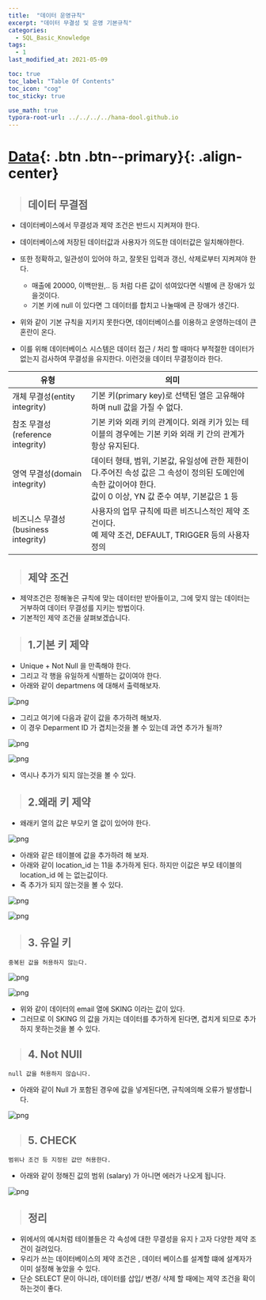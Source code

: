 ```yaml
---
title:  "데이터 운영규칙"
excerpt: "데이터 무결성 및 운영 기본규칙"
categories:
  - SQL_Basic_Knowledge
tags:
  - 1
last_modified_at: 2021-05-09

toc: true
toc_label: "Table Of Contents"
toc_icon: "cog"
toc_sticky: true

use_math: true
typora-root-url: ../../../../hana-dool.github.io
---
```


# [Data](#link){: .btn .btn--primary}{: .align-center}

> ## 데이터 무결점

- 데이터베이스에서 무결성과 제약 조건은 반드시 지켜져야 한다.

- 데이터베이스에 저장된 데이터값과 사용자가 의도한 데이터값은 일치해야한다.
- 또한 정확하고, 일관성이 있어야 하고, 잘못된 입력과 갱신, 삭제로부터 지켜져야 한다.
  - 매출에 20000, 이백만원,.. 등 처럼 다른 값이 섞여있다면 식별에 큰 장애가 있을것이다.
  - 기본 키에 null 이 있다면 그 데이터를 합치고 나눌때에 큰 장애가 생긴다.
- 위와 같이 기본 규칙을 지키지 못한다면, 데이터베이스를 이용하고 운영하는데이 큰 혼란이 온다.
- 이를 위해 데이터베이스 시스템은 데이터 접근 / 처리 할 때마다 부적절한 데이터가 없는지 검사하여 무결성을 유지한다. 이런것을 데이터 무결정이라 한다. 

| 유형                                | 의미                                                         |
| ----------------------------------- | ------------------------------------------------------------ |
| 개체 무결성(entity integrity)       | 기본 키(primary key)로 선택된 열은 고유해야 하며 null 값을 가질 수 없다. |
| 참조 무결성(reference integrity)    | 기본 키와 외래 키의 관계이다. 외래 키가 있는 테이블의 경우에는 기본 키와 외래 키 간의 관계가 항상 유지된다. |
| 영역 무결성(domain integrity)       | 데이터 형태, 범위, 기본값, 유일성에 관한 제한이다.주어진 속성 값은 그 속성이 정의된 도메인에 속한 값이어야 한다. <br />값이 0 이상, YN 값 준수 여부, 기본값은 1 등 |
| 비즈니스 무결성(business integrity) | 사용자의 업무 규칙에 따른 비즈니스적인 제약 조건이다.<br />예 제약 조건, DEFAULT, TRIGGER 등의 사용자 정의 |

> ## 제약 조건

- 제약조건은 정해놓은 규칙에 맞는 데이터만 받아들이고, 그에 맞지 않는 데이터는 거부하여 데이터 무결성를 지키는 방법이다. 
- 기본적인 제약 조건을 살펴보겠습니다.

> ## 1.기본 키 제약

- Unique + Not Null 을 만족해야 한다.
- 그리고 각 행을 유일하게 식별하는 값이여야 한다.
- 아래와 같이 departmens 에 대해서 출력해보자.

![png](/assets/images/SQL_Basic/10_2.png)

- 그리고 여기에 다음과 같이 값을 추가하려 해보자.
- 이 경우 Deparment ID 가 겹치는것을 볼 수 있는데 과연 추가가 될까?

![png](/assets/images/SQL_Basic/10_3.png)

![png](/assets/images/SQL_Basic/10_4.png)

- 역시나 추가가 되지 않는것을 볼 수 있다.

> ## 2.왜래 키 제약

- 왜래키 열의 값은 부모키 열 값이 있어야 한다.

![png](/assets/images/SQL_Basic/10_5.png)

- 아래와 같은 테이블에 값을 추가하려 해 보자. 
- 아래와 같이 location_id 는 11을 추가하게 된다. 하지만 이값은 부모 테이블의 location_id 에 는 없는값이다.
- 즉 추가가 되지 않는것을 볼 수 있다.

![png](/assets/images/SQL_Basic/10_6.png)

![png](/assets/images/SQL_Basic/10_7.png)

> ## 3. 유일 키

``` 
중복된 값을 허용하지 않는다.
```

![png](/assets/images/SQL_Basic/10_8.png)

![png](/assets/images/SQL_Basic/10_9.png)

- 위와 같이 데이터의 email 열에 SKING 이라는 값이 있다.
- 그러므로 이 SKING 의 값을 가지는 데이터를 추가하게 된다면, 겹치게 되므로 추가하지 못하는것을 볼 수 있다.

> ## 4. Not NUll

```
null 값을 허용하지 않습니다.
```

- 아래와 같이 Null 가 포함된 경우에 값을 넣게된다면, 규칙에의해 오류가 발생합니다.

![png](/assets/images/SQL_Basic/10_10.png)

> ## 5. CHECK

```
범위나 조건 등 지정된 값만 허용한다.
```

- 아래와 같이 정해진 값의 범위 (salary) 가 아니면 에러가 나오게 됩니다.

![png](/assets/images/SQL_Basic/10_11.png)

> ## 정리

- 위에서의 예시처럼 테이블들은 각 속성에 대한 무결성을 유지ㅏ고자 다양한 제약 조건이 걸려있다.
- 우리가 쓰는 데이터베이스의 제약 조건은 , 데이터 베이스를 설계할 떄에 설계자가 이미 설정해 놓았을 수 있다.
- 단순 SELECT 문이 아니라, 데이터를 삽입/ 변경/ 삭제 할 때에는 제약 조건을 확이하는것이 좋다.
